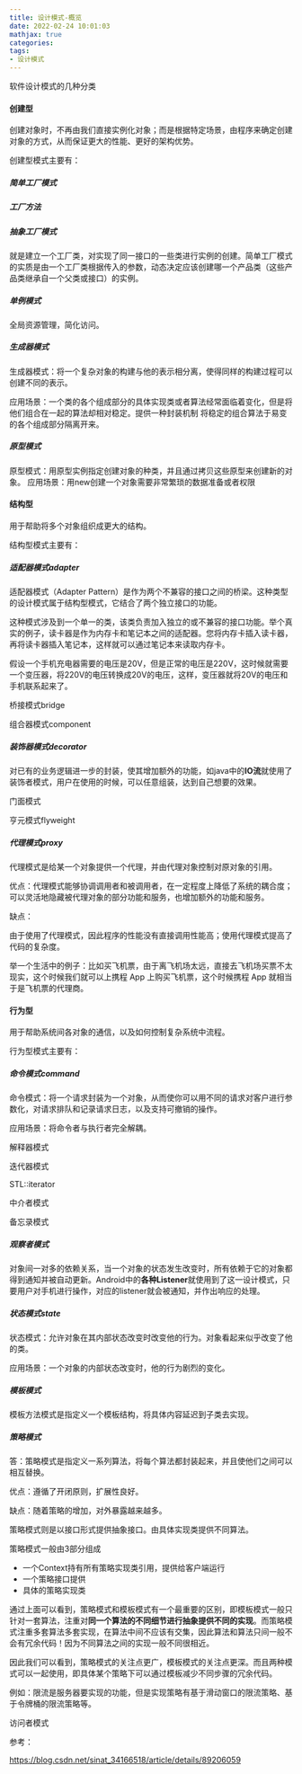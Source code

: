 ```yaml
---
title: 设计模式-概览
date: 2022-02-24 10:01:03
mathjax: true
categories: 
tags: 
- 设计模式
---
```


软件设计模式的几种分类

#### 创建型

创建对象时，不再由我们直接实例化对象；而是根据特定场景，由程序来确定创建对象的方式，从而保证更大的性能、更好的架构优势。

创建型模式主要有：

##### 简单工厂模式

##### 工厂方法

##### 抽象工厂模式

就是建立一个工厂类，对实现了同一接口的一些类进行实例的创建。简单工厂模式的实质是由一个工厂类根据传入的参数，动态决定应该创建哪一个产品类（这些产品类继承自一个父类或接口）的实例。

##### 单例模式

全局资源管理，简化访问。

##### 生成器模式

生成器模式：将一个复杂对象的构建与他的表示相分离，使得同样的构建过程可以创建不同的表示。

应用场景：一个类的各个组成部分的具体实现类或者算法经常面临着变化，但是将他们组合在一起的算法却相对稳定。提供一种封装机制 将稳定的组合算法于易变的各个组成部分隔离开来。

##### 原型模式

原型模式：用原型实例指定创建对象的种类，并且通过拷贝这些原型来创建新的对象。
应用场景：用new创建一个对象需要非常繁琐的数据准备或者权限

#### 结构型

用于帮助将多个对象组织成更大的结构。

结构型模式主要有：

##### 适配器模式adapter

适配器模式（Adapter Pattern）是作为两个不兼容的接口之间的桥梁。这种类型的设计模式属于结构型模式，它结合了两个独立接口的功能。

这种模式涉及到一个单一的类，该类负责加入独立的或不兼容的接口功能。举个真实的例子，读卡器是作为内存卡和笔记本之间的适配器。您将内存卡插入读卡器，再将读卡器插入笔记本，这样就可以通过笔记本来读取内存卡。

假设一个手机充电器需要的电压是20V，但是正常的电压是220V，这时候就需要一个变压器，将220V的电压转换成20V的电压，这样，变压器就将20V的电压和手机联系起来了。

桥接模式bridge

组合器模式component

##### 装饰器模式decorator

对已有的业务逻辑进一步的封装，使其增加额外的功能，如java中的**IO流**就使用了装饰者模式，用户在使用的时候，可以任意组装，达到自己想要的效果。

门面模式

亨元模式flyweight

##### 代理模式proxy

代理模式是给某一个对象提供一个代理，并由代理对象控制对原对象的引用。

优点：代理模式能够协调调用者和被调用者，在一定程度上降低了系统的耦合度；可以灵活地隐藏被代理对象的部分功能和服务，也增加额外的功能和服务。

缺点：

由于使用了代理模式，因此程序的性能没有直接调用性能高；使用代理模式提高了代码的复杂度。

举一个生活中的例子：比如买飞机票，由于离飞机场太远，直接去飞机场买票不太现实，这个时候我们就可以上携程 App 上购买飞机票，这个时候携程 App 就相当于是飞机票的代理商。

#### 行为型

用于帮助系统间各对象的通信，以及如何控制复杂系统中流程。

行为型模式主要有：

##### 命令模式command

命令模式：将一个请求封装为一个对象，从而使你可以用不同的请求对客户进行参数化，对请求排队和记录请求日志，以及支持可撤销的操作。

应用场景：将命令者与执行者完全解耦。

解释器模式

迭代器模式

STL::iterator

中介者模式

备忘录模式

##### 观察者模式

对象间一对多的依赖关系，当一个对象的状态发生改变时，所有依赖于它的对象都得到通知并被自动更新。Android中的**各种Listener**就使用到了这一设计模式，只要用户对手机进行操作，对应的listener就会被通知，并作出响应的处理。

##### 状态模式state

状态模式：允许对象在其内部状态改变时改变他的行为。对象看起来似乎改变了他的类。

应用场景：一个对象的内部状态改变时，他的行为剧烈的变化。

##### 模板模式

模板方法模式是指定义一个模板结构，将具体内容延迟到子类去实现。

##### 策略模式

答：策略模式是指定义一系列算法，将每个算法都封装起来，并且使他们之间可以相互替换。

优点：遵循了开闭原则，扩展性良好。

缺点：随着策略的增加，对外暴露越来越多。

策略模式则是以接口形式提供抽象接口。由具体实现类提供不同算法。

策略模式一般由3部分组成

- 一个Context持有所有策略实现类引用，提供给客户端运行
- 一个策略接口提供
- 具体的策略实现类

通过上面可以看到，策略模式和模板模式有一个最重要的区别，即模板模式一般只针对一套算法，注重对**同一个算法的不同细节进行抽象提供不同的实现**。而策略模式注重多套算法多套实现，在算法中间不应该有交集，因此算法和算法只间一般不会有冗余代码！因为不同算法之间的实现一般不同很相近。

因此我们可以看到，策略模式的关注点更广，模板模式的关注点更深。而且两种模式可以一起使用，即具体某个策略下可以通过模板减少不同步骤的冗余代码。

例如：限流是服务器要实现的功能，但是实现策略有基于滑动窗口的限流策略、基于令牌桶的限流策略等。

访问者模式

参考：

https://blog.csdn.net/sinat_34166518/article/details/89206059

